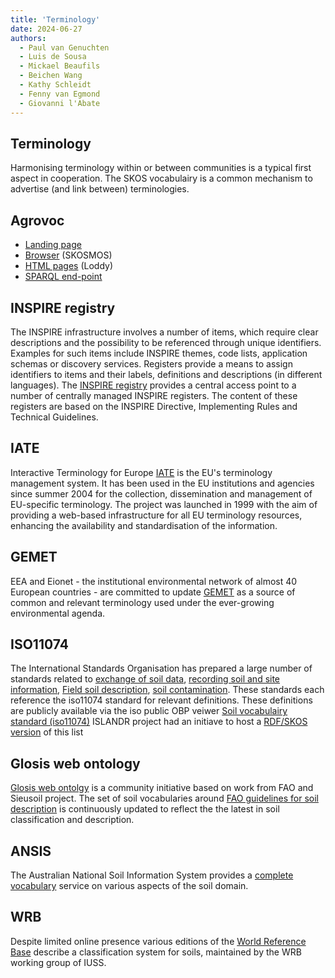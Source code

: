 ```yaml
---
title: 'Terminology'
date: 2024-06-27
authors:
  - Paul van Genuchten
  - Luis de Sousa
  - Mickael Beaufils
  - Beichen Wang
  - Kathy Schleidt
  - Fenny van Egmond
  - Giovanni l'Abate
---
```


## Terminology

Harmonising terminology within or between communities is a typical first aspect in cooperation. The SKOS vocabulairy is a common mechanism to advertise (and link between) terminologies.  

## Agrovoc
- [Landing page](https://www.fao.org/agrovoc/)
- [Browser](https://agrovoc.fao.org/browse/agrovoc/en/) (SKOSMOS)
- [HTML pages](https://aims.fao.org/aos/agrovoc.html) (Loddy)
- [SPARQL end-point](https://agrovoc.fao.org/sparql)

## INSPIRE registry

The INSPIRE infrastructure involves a number of items, which require clear descriptions and the possibility to be referenced through unique identifiers. Examples for such items include INSPIRE themes, code lists, application schemas or discovery services. Registers provide a means to assign identifiers to items and their labels, definitions and descriptions (in different languages). The [INSPIRE registry](https://inspire.ec.europa.eu/registry) provides a central access point to a number of centrally managed INSPIRE registers. The content of these registers are based on the INSPIRE Directive, Implementing Rules and Technical Guidelines.

## IATE

Interactive Terminology for Europe [IATE](https://iate.europa.eu/home) is the EU's terminology management system. It has been used in the EU institutions and agencies since summer 2004 for the collection, dissemination and management of EU-specific terminology. The project was launched in 1999 with the aim of providing a web-based infrastructure for all EU terminology resources, enhancing the availability and standardisation of the information.

## GEMET

EEA and Eionet - the institutional environmental network of almost 40 European countries - are committed to update [GEMET](https://www.eionet.europa.eu/gemet/en/about/) as a source of common and relevant terminology used under the ever-growing environmental agenda.

## ISO11074

The International Standards Organisation has prepared a large number of standards related to [exchange of soil data](https://www.iso.org/obp/ui#iso:std:iso:28258:ed-1:v1:en), [recording soil and site information](https://www.iso.org/obp/ui#iso:std:iso:15903:ed-1:v1:en), [Field soil description](https://www.iso.org/obp/ui#iso:std:iso:25177:ed-2:v1:en), [soil contamination](https://www.iso.org/obp/ui#iso:std:iso:21365:ed-1:v1:en). These standards each reference the iso11074 standard for relevant definitions. These definitions are publicly available via the iso public OBP veiwer [Soil vocabulairy standard (iso11074)](https://www.iso.org/obp/ui#iso:std:iso:11074:ed-2:v1:en:term:2.1.1) ISLANDR project had an initiave to host a [RDF/SKOS version](https://data.geoscience.earth/ncl/ISO11074) of this list

## Glosis web ontology

[Glosis web ontolgy](https://glosis-ld.github.io/glosis/) is a community initiative based on work from FAO and Sieusoil project. The set of soil vocabularies around [FAO guidelines for soil description](https://github.com/iuss-wrb/wrb) is continuously updated to reflect the the latest in soil classification and description.

## ANSIS

The Australian National Soil Information System provides a [complete vocabulary](https://ansis.net/standards/australian-soil-and-land-survey-field-handbook/) service on various aspects of the soil domain.

## WRB

Despite limited online presence various editions of the [World Reference Base](https://github.com/iuss-wrb/wrb) describe a classification system for soils, maintained by the WRB working group of IUSS.
